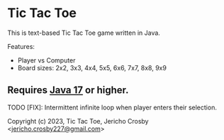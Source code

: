 # Tic Tac Toe

This is text-based Tic Tac Toe game written in Java.

Features:

- Player vs Computer
- Board sizes: 2x2, 3x3, 4x4, 5x5, 6x6, 7x7, 8x8, 9x9

## Requires [Java 17](https://www.oracle.com/java/technologies/javase/jdk17-archive-downloads.html) or higher.

TODO [FIX]: Intermittent infinite loop when player enters their selection.

Copyright (c) 2023, Tic Tac Toe, Jericho Crosby <<jericho.crosby227@gmail.com>>
